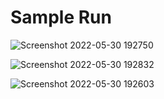 # Sample Run

![Screenshot 2022-05-30 192750](https://user-images.githubusercontent.com/76675748/171071143-a52984d0-e26b-4e62-9001-43eff8c9fdaa.png)

![Screenshot 2022-05-30 192832](https://user-images.githubusercontent.com/76675748/171071149-3628b073-b667-46e2-ac83-8fb7555c932a.png)

![Screenshot 2022-05-30 192603](https://user-images.githubusercontent.com/76675748/171071156-05e7a3c9-ad20-40a2-ba07-5cb4f33cf925.png)
